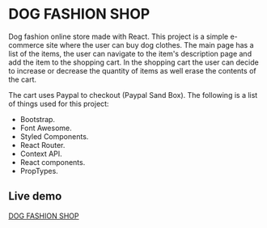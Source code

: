 # DOG FASHION SHOP

Dog fashion online store made with React. This project is a simple e-commerce site where 
the user can buy dog clothes. The main page has a list of the items, the user can navigate to the item's 
description page and add the item to the shopping cart. In the shopping cart the user can decide to 
increase or decrease the quantity of items as well erase the contents of the cart.

The cart uses Paypal to checkout (Paypal Sand Box). 
The following is a list of things used for this project:

- Bootstrap.
- Font Awesome.
- Styled Components.
- React Router.
- Context API.
- React components.
- PropTypes.

## Live demo

[DOG FASHION SHOP](https://dog-fashion-shop.netlify.com/)

